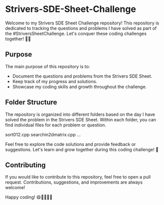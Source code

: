 # Strivers-SDE-Sheet-Challenge

Welcome to my Strivers SDE Sheet Challenge repository! This repository is dedicated to tracking the questions and problems I have solved as part of the #StriversSheetChallenge. Let's conquer these coding challenges together! 💪🚀

## Purpose

The main purpose of this repository is to:

- Document the questions and problems from the Strivers SDE Sheet.
- Keep track of my progress and solutions.
- Showcase my coding skills and growth throughout the challenge.

## Folder Structure

The repository is organized into different folders based on the day I have solved the problem in the Strivers SDE Sheet. Within each folder, you can find individual files for each problem or question.

sort012.cpp
searchin2dmatrix.cpp
...

<!-- 

## Tracking Progress

To keep track of the questions and problems I have solved, I will update the checklist below. The checkboxes will indicate whether a particular problem has been solved or not.

5.  [√]  SORT 012
10. [√]  SEARCH IN 2D MATRIX
13. [√]  FIND DUPLICATE IN MATRIX
 -->

Feel free to explore the code solutions and provide feedback or suggestions. Let's learn and grow together during this coding challenge! 🌟


## Contributing

If you would like to contribute to this repository, feel free to open a pull request. Contributions, suggestions, and improvements are always welcome!

Happy coding! 😄👩‍💻👨‍💻
